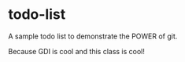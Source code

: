 todo-list
=========

A sample todo list to demonstrate the POWER of git.

Because GDI is cool and this class is cool!